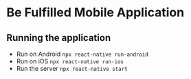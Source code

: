 # Be Fulfilled Mobile Application
## Running the application

- Run on Android `npx react-native run-android`
- Run on iOS `npx react-native run-ios`
- Run the server `npx react-native start`
